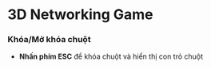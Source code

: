 # 3D Networking Game

### Khóa/Mở khóa chuột
- **Nhấn phím ESC** để khóa chuột và hiển thị con trỏ chuột

